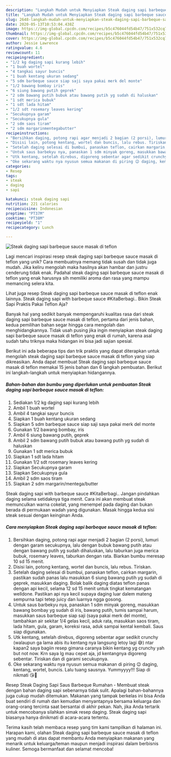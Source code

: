 ```yaml
---
description: "Langkah Mudah untuk Menyiapkan Steak daging sapi barbeque sauce masak di teflon, Bikin Ngiler"
title: "Langkah Mudah untuk Menyiapkan Steak daging sapi barbeque sauce masak di teflon, Bikin Ngiler"
slug: 2648-langkah-mudah-untuk-menyiapkan-steak-daging-sapi-barbeque-sauce-masak-di-teflon-bikin-ngiler
date: 2020-05-13T10:53:04.438Z
image: https://img-global.cpcdn.com/recipes/b5c476044fd54b47/751x532cq70/steak-daging-sapi-barbeque-sauce-masak-di-teflon-foto-resep-utama.jpg
thumbnail: https://img-global.cpcdn.com/recipes/b5c476044fd54b47/751x532cq70/steak-daging-sapi-barbeque-sauce-masak-di-teflon-foto-resep-utama.jpg
cover: https://img-global.cpcdn.com/recipes/b5c476044fd54b47/751x532cq70/steak-daging-sapi-barbeque-sauce-masak-di-teflon-foto-resep-utama.jpg
author: Jessie Lawrence
ratingvalue: 4.6
reviewcount: 11
recipeingredient:
- "1/2 kg daging sapi kurang lebih"
- "1 buah wortel"
- "4 tangkai sayur buncis"
- "1 buah kentang ukuran sedang"
- "5 sdm barbeque sauce siap saji saya pakai merk del monte"
- "1/2 bawang bombay iris"
- "6 siung bawang putih geprek"
- "2 sdm bawang putih bubuk atau bawang putih yg sudah di haluskan"
- "1 sdt merica bubuk"
- "1 sdt lada hitam"
- "1/2 sdt rosemary leaves kering"
- "Secukupnya garam"
- "Secukupnya gula"
- "2 sdm saos tiram"
- "2 sdm margarinmentegabutter"
recipeinstructions:
- "Bersihkan daging, potong rapi agar menjadi 2 bagian (2 porsi), lumuri dengan garam secukupnya, lalu dengan bubuk bawang putih atau dengan bawang putih yg sudah dihaluskan, lalu taburkan juga merica bubuk, rosemary leaves, taburkan dengan rata. Biarkan bumbu meresap 10 sd 15 menit."
- "Disisi lain, potong kentang, wortel dan buncis, lalu rebus. Tiriskan."
- "Setelah daging selesai di bumbui, panaskan teflon, cairkan margarin, pastikan sudah panas lalu masukkan 6 siung bawang putih yg sudah di geprek, masukkan daging. Bolak balik daging diatas teflon panas dengan api kecil, selama 12 sd 15 menit untuk tingkat kematangan welldone. Pastikan api nya kecil supaya daging luar dalem mateng sempurna tapi tetep juicy dan luarnya ngga gosong."
- "Untuk saus barbekyu nya, panaskan 1 sdm minyak goreng, masukkan bawang bombay yg sudah di iris, bawang putih, tumis sampai harum, masukkan saus barbeque siap saji (saya pakai merk del monte), tambahkan air sekitar 1/4 gelas kecil, aduk rata, masukkan saos tiram, lada hitam, gula, garam, koreksi rasa, aduk sampai kental kembali. Saus siap digunakan."
- "Utk kentang, setelah direbus, digoreng sebentar agar sedikit crunchy (walaupun ga lama abis itu kentang nya langsung letoy lagi 😅) ntar kapan2 saya bagiin resep gimana caranya bikin kentang yg crunchy yah but not now. Krn saya lg mau cepet aja, jd kentangnya digoreng sebentar. Tiriskan dan di garami secukupnya."
- "Oke sekarang waktu nya nyusun semua makanan di piring 😉 daging, kentang, wortel, buncis. Lalu tuang sausnya. Yummyyyy!!! Siap di nikmati 😘🥰"
categories:
- Resep
tags:
- steak
- daging
- sapi

katakunci: steak daging sapi 
nutrition: 221 calories
recipecuisine: Indonesian
preptime: "PT37M"
cooktime: "PT38M"
recipeyield: "1"
recipecategory: Lunch

---
```



![Steak daging sapi barbeque sauce masak di teflon](https://img-global.cpcdn.com/recipes/b5c476044fd54b47/751x532cq70/steak-daging-sapi-barbeque-sauce-masak-di-teflon-foto-resep-utama.jpg)

Lagi mencari inspirasi resep steak daging sapi barbeque sauce masak di teflon yang unik? Cara membuatnya memang tidak susah dan tidak juga mudah. Jika keliru mengolah maka hasilnya akan hambar dan justru cenderung tidak enak. Padahal steak daging sapi barbeque sauce masak di teflon yang enak harusnya sih memiliki aroma dan rasa yang mampu memancing selera kita.

Lihat juga resep Steak daging sapi barbeque sauce masak di teflon enak lainnya. Steak daging sapi with barbeque sauce #KitaBerbagi.. Bikin Steak Sapi Praktis Pakai Teflon Aja?

Banyak hal yang sedikit banyak mempengaruhi kualitas rasa dari steak daging sapi barbeque sauce masak di teflon, pertama dari jenis bahan, kedua pemilihan bahan segar hingga cara mengolah dan menghidangkannya. Tidak usah pusing jika ingin menyiapkan steak daging sapi barbeque sauce masak di teflon yang enak di rumah, karena asal sudah tahu triknya maka hidangan ini bisa jadi sajian spesial.


Berikut ini ada beberapa tips dan trik praktis yang dapat diterapkan untuk mengolah steak daging sapi barbeque sauce masak di teflon yang siap dikreasikan. Anda dapat membuat Steak daging sapi barbeque sauce masak di teflon memakai 15 jenis bahan dan 6 langkah pembuatan. Berikut ini langkah-langkah untuk menyiapkan hidangannya.

<!--inarticleads1-->

##### Bahan-bahan dan bumbu yang diperlukan untuk pembuatan Steak daging sapi barbeque sauce masak di teflon:

1. Sediakan 1/2 kg daging sapi kurang lebih
1. Ambil 1 buah wortel
1. Ambil 4 tangkai sayur buncis
1. Siapkan 1 buah kentang ukuran sedang
1. Siapkan 5 sdm barbeque sauce siap saji saya pakai merk del monte
1. Gunakan 1/2 bawang bombay, iris
1. Ambil 6 siung bawang putih, geprek
1. Ambil 2 sdm bawang putih bubuk atau bawang putih yg sudah di haluskan
1. Gunakan 1 sdt merica bubuk
1. Siapkan 1 sdt lada hitam
1. Gunakan 1/2 sdt rosemary leaves kering
1. Siapkan Secukupnya garam
1. Siapkan Secukupnya gula
1. Ambil 2 sdm saos tiram
1. Siapkan 2 sdm margarin/mentega/butter


Steak daging sapi with barbeque sauce #KitaBerbagi.. Jangan pindahkan daging selama setidaknya tiga menit. Cara ini akan membuat steak memunculkan warna cokelat, yang menempel pada daging dan bukan berada di permukaan wadah yang digunakan. Masak hingga kedua sisi steak sesuai dengan keinginan Anda. 

<!--inarticleads2-->

##### Cara menyiapkan Steak daging sapi barbeque sauce masak di teflon:

1. Bersihkan daging, potong rapi agar menjadi 2 bagian (2 porsi), lumuri dengan garam secukupnya, lalu dengan bubuk bawang putih atau dengan bawang putih yg sudah dihaluskan, lalu taburkan juga merica bubuk, rosemary leaves, taburkan dengan rata. Biarkan bumbu meresap 10 sd 15 menit.
1. Disisi lain, potong kentang, wortel dan buncis, lalu rebus. Tiriskan.
1. Setelah daging selesai di bumbui, panaskan teflon, cairkan margarin, pastikan sudah panas lalu masukkan 6 siung bawang putih yg sudah di geprek, masukkan daging. Bolak balik daging diatas teflon panas dengan api kecil, selama 12 sd 15 menit untuk tingkat kematangan welldone. Pastikan api nya kecil supaya daging luar dalem mateng sempurna tapi tetep juicy dan luarnya ngga gosong.
1. Untuk saus barbekyu nya, panaskan 1 sdm minyak goreng, masukkan bawang bombay yg sudah di iris, bawang putih, tumis sampai harum, masukkan saus barbeque siap saji (saya pakai merk del monte), tambahkan air sekitar 1/4 gelas kecil, aduk rata, masukkan saos tiram, lada hitam, gula, garam, koreksi rasa, aduk sampai kental kembali. Saus siap digunakan.
1. Utk kentang, setelah direbus, digoreng sebentar agar sedikit crunchy (walaupun ga lama abis itu kentang nya langsung letoy lagi 😅) ntar kapan2 saya bagiin resep gimana caranya bikin kentang yg crunchy yah but not now. Krn saya lg mau cepet aja, jd kentangnya digoreng sebentar. Tiriskan dan di garami secukupnya.
1. Oke sekarang waktu nya nyusun semua makanan di piring 😉 daging, kentang, wortel, buncis. Lalu tuang sausnya. Yummyyyy!!! Siap di nikmati 😘🥰


Resep Steak Daging Sapi Saus Barbeque Rumahan - Membuat steak dengan bahan daging sapi sebenarnya tidak sulit. Apalagi bahan-bahannya juga cukup mudah ditemukan. Makanan yang tampak berkelas ini bisa Anda buat sendiri di rumah dan kemudian menyantapnya bersama keluarga dan orang-orang tercinta saat bersantai di akhir pekan. Nah, jika Anda tertarik untuk mencobanya silahkan simak resep daging. Steak daging sapi biasanya hanya dinikmati di acara-acara tertentu. 

Terima kasih telah membaca resep yang tim kami tampilkan di halaman ini. Harapan kami, olahan Steak daging sapi barbeque sauce masak di teflon yang mudah di atas dapat membantu Anda menyiapkan makanan yang menarik untuk keluarga/teman maupun menjadi inspirasi dalam berbisnis kuliner. Semoga bermanfaat dan selamat mencoba!
